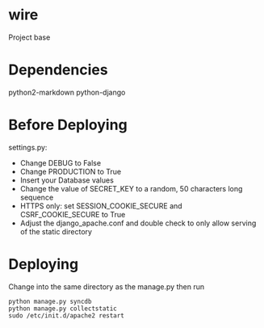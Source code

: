 wire
====
Project base

Dependencies
============
python2-markdown
python-django

Before Deploying
================
settings.py:
* Change DEBUG to False
* Change PRODUCTION to True
* Insert your Database values
* Change the value of SECRET_KEY to a random, 50 characters long sequence
* HTTPS only: set SESSION_COOKIE_SECURE and CSRF_COOKIE_SECURE to True
* Adjust the django_apache.conf and double check to only allow serving of the static directory


Deploying
=========
Change into the same directory as the manage.py then run 
  
    python manage.py syncdb
    python manage.py collectstatic
    sudo /etc/init.d/apache2 restart
